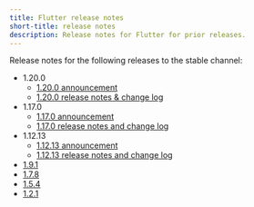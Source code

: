```yaml
---
title: Flutter release notes
short-title: release notes
description: Release notes for Flutter for prior releases.
---
```


Release notes for the following releases to the stable channel:
* 1.20.0
  * [1.20.0 announcement][]
  * [1.20.0 release notes & change log][]
* 1.17.0
  * [1.17.0 announcement][]
  * [1.17.0 release notes and change log][]
* 1.12.13
  * [1.12.13 announcement][]
  * [1.12.13 release notes and change log][]
* [1.9.1][]
* [1.7.8][]
* [1.5.4][]
* [1.2.1][]


[1.20.0 announcement]: https://medium.com/flutter/announcing-flutter-1-20-2aaf68c89c75
[1.20.0 release notes & change log]: release-notes/release-notes-1.20.0
[1.17.0 announcement]: https://medium.com/flutter/announcing-flutter-1-17-4182d8af7f8e
[1.17.0 release notes and change log]: release-notes/release-notes-1.17.0
[1.12.13 announcement]: https://medium.com/flutter/announcing-flutter-1-12-what-a-year-22c256ba525d
[1.12.13 release notes and change log]: release-notes/release-notes-1.12.13
[1.9.1]: release-notes/release-notes-1.9.1
[1.7.8]: release-notes/release-notes-1.7.8
[1.5.4]: release-notes/release-notes-1.5.4
[1.2.1]: release-notes/release-notes-1.2.1
